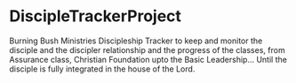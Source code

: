 # DiscipleTrackerProject
Burning Bush Ministries Discipleship Tracker to keep and monitor the disciple and the discipler relationship and the progress of the classes, from Assurance class, Christian Foundation upto the Basic Leadership... Until the disciple is fully integrated in the house of the Lord.
